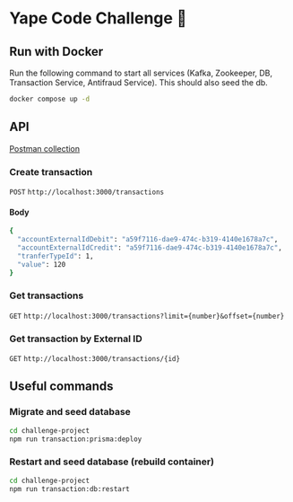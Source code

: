 # Yape Code Challenge :rocket:

## Run with Docker

Run the following command to start all services (Kafka, Zookeeper, DB, Transaction Service, Antifraud Service). This should also seed the db.

```sh
docker compose up -d
```

## API
[Postman collection](yape-nodejs-technical-challenge.postman_collection.json)

### Create transaction
<code>POST</code> <code>http://localhost:3000/transactions</code>
#### Body

```sh
{
  "accountExternalIdDebit": "a59f7116-dae9-474c-b319-4140e1678a7c",
  "accountExternalIdCredit": "a59f7116-dae9-474c-b319-4140e1678a7c",
  "tranferTypeId": 1,
  "value": 120
}
```

### Get transactions
<code>GET</code> <code>http://localhost:3000/transactions?limit={number}&offset={number}</code>

### Get transaction by External ID
<code>GET</code> <code>http://localhost:3000/transactions/{id}</code>

## Useful commands

### Migrate and seed database

```sh
cd challenge-project
npm run transaction:prisma:deploy
```

### Restart and seed database (rebuild container)

```sh
cd challenge-project
npm run transaction:db:restart
```